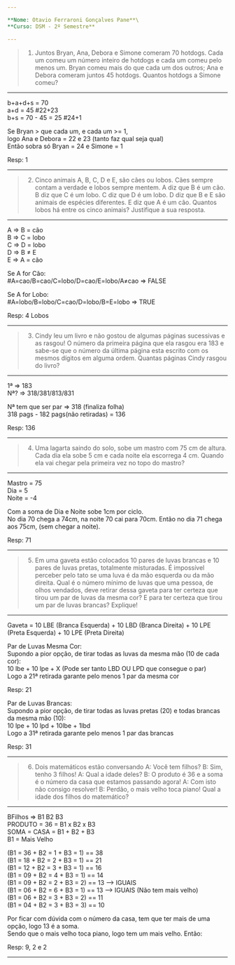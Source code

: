 ```yaml
---

**Nome: Otavio Ferraroni Gonçalves Pane**\
**Curso: DSM - 2º Semestre**

---
```


> 1.  Juntos Bryan, Ana, Debora e Simone comeram 70 hotdogs.
>     Cada um comeu um número inteiro de hotdogs
>     e cada um comeu pelo menos um.
>     Bryan comeu mais do que cada um dos outros;
>     Ana e Debora comeram juntos 45 hotdogs.
>     Quantos hotdogs a Simone comeu?

---

b+a+d+s = 70\
a+d = 45 #22+23\
b+s = 70 - 45 = 25 #24+1

Se Bryan > que cada um, e cada um >= 1,\
logo Ana e Debora = 22 e 23 (tanto faz qual seja qual)\
Então sobra só Bryan = 24 e Simone = 1

Resp: 1

---

> 2.  Cinco animais A, B, C, D e E, são cães ou lobos.
>     Cães sempre contam a verdade e lobos sempre mentem.
>     A diz que B é um cão. B diz que C é um lobo.
>     C diz que D é um lobo. D diz que B e E
>     são animais de espécies diferentes. E diz que A é um cão.
>     Quantos lobos há entre os cinco animais? Justifique a sua resposta.

---

A => B = cão\
B => C = lobo\
C => D = lobo\
D => B ≠ E\
E => A = cão

Se A for Cão:\
#A=cao/B=cao/C=lobo/D=cao/E=lobo/A≠cao => FALSE

Se A for Lobo:\
#A=lobo/B=lobo/C=cao/D=lobo/B=E=lobo => TRUE

Resp: 4 Lobos

---

> 3.  Cindy leu um livro e não gostou de algumas páginas sucessivas e as rasgou!
>     O número da primeira página que ela rasgou era 183
>     e sabe-se que o número da última página esta escrito com os mesmos
>     dígitos em alguma ordem. Quantas páginas Cindy rasgou do livro?

---

1ª => 183\
Nª? => 318/381/813/831

Nª tem que ser par => 318 (finaliza folha)\
318 pags - 182 pags(não retiradas) = 136

Resp: 136

---

> 4.  Uma lagarta saindo do solo, sobe um mastro com 75 cm de altura.
>     Cada dia ela sobe 5 cm e cada noite ela escorrega 4 cm.
>     Quando ela vai chegar pela primeira vez no topo do mastro?

---

Mastro = 75\
Dia = 5\
Noite = -4

Com a soma de Dia e Noite sobe 1cm por ciclo.\
No dia 70 chega a 74cm, na noite 70 cai para 70cm.
Então no dia 71 chega aos 75cm, (sem chegar a noite).

Resp: 71

---

> 5.  Em uma gaveta estão colocados 10 pares de luvas brancas
>     e 10 pares de luvas pretas, totalmente misturadas.
>     É impossível perceber pelo tato se uma luva é da mão esquerda ou da mão direita.
>     Qual é o número mínimo de luvas que uma pessoa, de olhos vendados,
>     deve retirar dessa gaveta para ter certeza que tirou um par de luvas
>     da mesma cor? E para ter certeza que tirou um par de luvas brancas? Explique!

---

Gaveta = 10 LBE (Branca Esquerda) + 10 LBD (Branca Direita) + 10 LPE (Preta Esquerda) + 10 LPE (Preta Direita)

Par de Luvas Mesma Cor:\
Supondo a pior opção, de tirar todas as luvas da mesma mão (10 de cada cor):\
10 lbe + 10 lpe + X (Pode ser tanto LBD OU LPD que consegue o par)\
Logo a 21ª retirada garante pelo menos 1 par da mesma cor

Resp: 21

Par de Luvas Brancas:\
Supondo a pior opção, de tirar todas as luvas pretas (20)
e todas brancas da mesma mão (10):\
10 lpe + 10 lpd + 10lbe + 1lbd\
Logo a 31ª retirada garante pelo menos 1 par das brancas

Resp: 31

---

> 6.  Dois matemáticos estão conversando
>     A: Você tem filhos?
>     B: Sim, tenho 3 filhos!
>     A: Qual a idade deles?
>     B: O produto é 36 e a soma é o número da casa que estamos passando agora!
>     A: Com isto não consigo resolver!
>     B: Perdão, o mais velho toca piano!
>     Qual a idade dos filhos do matemático?

---

BFilhos => B1 B2 B3\
PRODUTO = 36 = B1 x B2 x B3\
SOMA = CASA = B1 + B2 + B3\
B1 = Mais Velho

(B1 = 36 + B2 = 1 + B3 = 1) == 38\
(B1 = 18 + B2 = 2 + B3 = 1) == 21\
(B1 = 12 + B2 = 3 + B3 = 1) == 16\
(B1 = 09 + B2 = 4 + B3 = 1) == 14\
(B1 = 09 + B2 = 2 + B3 = 2) == 13 --> IGUAIS\
(B1 = 06 + B2 = 6 + B3 = 1) == 13 --> IGUAIS (Não tem mais velho)\
(B1 = 06 + B2 = 3 + B3 = 2) == 11\
(B1 = 04 + B2 = 3 + B3 = 3) == 10

Por ficar com dúvida com o número da casa,
tem que ter mais de uma opção, logo 13 é a soma.\
Sendo que o mais velho toca piano, logo tem um mais velho.
Então:

Resp: 9, 2 e 2

---
